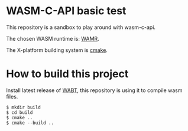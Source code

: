 # WASM-C-API basic test

This repository is a sandbox to play around with wasm-c-api.

The chosen WASM runtime is: [WAMR](https://github.com/bytecodealliance/wasm-micro-runtime).

The X-platform building system is [cmake](https://cmake.org/).

# How to build this project
Install latest release of [WABT](https://github.com/WebAssembly/wabt/releases/tag/1.0.24), this repository is using it to compile wasm files.

```shell
$ mkdir build
$ cd build
$ cmake ..
$ cmake --build ..
```